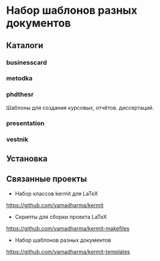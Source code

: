 # Набор шаблонов разных документов #

## Каталоги ##

### businesscard ###

### metodka ###

### phdthesr ###

Шаблоны для создания курсовых, отчётов. диссертаций.

### presentation ###

### vestnik ###

## Установка ##

## Связанные проекты ##

- Набор классов kermit для LaTeX

<https://github.com/yamadharma/kermit>

- Скрипты для сборки проекта LaTeX

<https://github.com/yamadharma/kermit-makefiles>

- Набор шаблонов разных документов

<https://github.com/yamadharma/kermit-templates>

